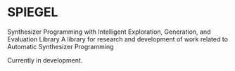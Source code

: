 # SPIEGEL
Synthesizer Programming with Intelligent Exploration, Generation, and Evaluation Library
A library for research and development of work related to Automatic Synthesizer Programming

Currently in development.
